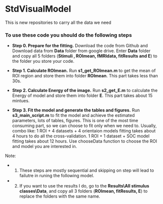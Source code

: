 # StdVisualModel
This is new repositories to carry all the data we need

### To use these code you should do the following steps
* **Step 0. Prepare for the fitting.** 
Download the code from Github and Download data from **Data** folder from google drive. Enter **Data** folder and copy all 5 folders (**Stimuli , ROImean, fMRIdata, fitResults and E**) to the folder you store your code. 

* **Step 1. Calculate ROImean.**
Run **s1_get_ROImean.m** to get the mean of ROI region and store them into folder **ROImean**. This part takes less than 30s. 

* **Step 2. Calculate Energy of the image.**
Run **s2_get_E.m** to calculate the Energy of model and store them into folder **E**. This part takes about 15 mintues. 

* **Step 3. Fit the model and generate the tables and figures.**
Run **s3_main_script.m** to fit the model and achieve the estimated parameters, lots of tables, figures. This is one of the most time consuming part, so we can choose to fit only when we need to. Usually,  combo like: 1 ROI + 4 datasets + 4 orientaion models fitting takes about 4 hours to do all the cross-validation. 1 ROI + 1 dataset + SOC model fitting takes about 12 hours. Use chooseData function to choose the ROI and model you are interested in. 

Note: 
* 1. These steps are mostly sequential and skipping on step will lead to failutre in runing the following model. 
* 2. If you want to use the results I do, go to the **Results\All stimulus classes\Data**, and copy all 3 folders (**ROImean, fitResults, E**) to replace the folders with the same name. 
